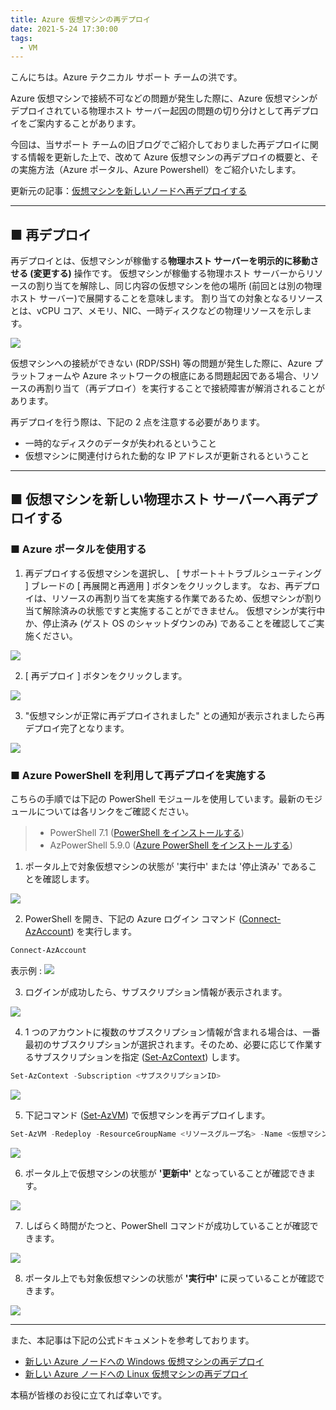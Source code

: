 ```yaml
---
title: Azure 仮想マシンの再デプロイ
date: 2021-5-24 17:30:00
tags:
  - VM
---
```


こんにちは。Azure テクニカル サポート チームの洪です。

Azure 仮想マシンで接続不可などの問題が発生した際に、Azure 仮想マシンがデプロイされている物理ホスト サーバー起因の問題の切り分けとして再デプロイをご案内することがあります。

今回は、当サポート チームの旧ブログでご紹介しておりました再デプロイに関する情報を更新した上で、改めて Azure 仮想マシンの再デプロイの概要と、その実施方法（Azure ポータル、Azure Powershell）をご紹介いたします。

更新元の記事：[仮想マシンを新しいノードへ再デプロイする](https://jpaztech1.z11.web.core.windows.net/%E4%BB%AE%E6%83%B3%E3%83%9E%E3%82%B7%E3%83%B3%E3%82%92%E6%96%B0%E3%81%97%E3%81%84%E3%83%8E%E3%83%BC%E3%83%89%E3%81%B8%E5%86%8D%E3%83%87%E3%83%97%E3%83%AD%E3%82%A4%E3%81%99%E3%82%8B.html)

<!--more-->

---

## ■ 再デプロイ
再デプロイとは、仮想マシンが稼働する**物理ホスト サーバーを明示的に移動させる (変更する)** 操作です。
仮想マシンが稼働する物理ホスト サーバーからリソースの割り当てを解除し、同じ内容の仮想マシンを他の場所 (前回とは別の物理ホスト サーバー)で展開することを意味します。
割り当ての対象となるリソースとは、vCPU コア、メモリ、NIC、一時ディスクなどの物理リソースを示します。

![](./vm-redeploy/Redeploy-Virtual-Machine-to-new-Azure-node.jpg)

仮想マシンへの接続ができない (RDP/SSH) 等の問題が発生した際に、Azure プラットフォームや Azure ネットワークの根底にある問題起因である場合、リソースの再割り当て（再デプロイ）を実行することで接続障害が解消されることがあります。

再デプロイを行う際は、下記の 2 点を注意する必要があります。

- 一時的なディスクのデータが失われるということ
- 仮想マシンに関連付けられた動的な IP アドレスが更新されるということ

---

## ■ 仮想マシンを新しい物理ホスト サーバーへ再デプロイする

### ■ Azure ポータルを使用する

1. 再デプロイする仮想マシンを選択し、 [ サポート＋トラブルシューティング ] ブレードの [ 再展開と再適用 ] ボタンをクリックします。
なお、再デプロイは、リソースの再割り当てを実施する作業であるため、仮想マシンが割り当て解除済みの状態ですと実施することができません。
仮想マシンが実行中か、停止済み (ゲスト OS のシャットダウンのみ) であることを確認してご実施ください。

![](./vm-redeploy/vm-redeploy-portal-1.png)

2. [ 再デプロイ ] ボタンをクリックします。

![](./vm-redeploy/vm-redeploy-portal-2.png)

3. "仮想マシンが正常に再デプロイされました" との通知が表示されましたら再デプロイ完了となります。

![](./vm-redeploy/vm-redeploy-portal-3.png)

### ■ Azure PowerShell を利用して再デプロイを実施する
こちらの手順では下記の PowerShell モジュールを使用しています。最新のモジュールについては各リンクをご確認ください。

>- PowerShell 7.1 
>([PowerShell をインストールする](https://docs.microsoft.com/ja-jp/powershell/scripting/install/installing-powershell))
>- AzPowerShell 5.9.0
>([Azure PowerShell をインストールする](https://docs.microsoft.com/ja-jp/powershell/azure/install-az-ps))


1. ポータル上で対象仮想マシンの状態が '実行中' または '停止済み' であることを確認します。

![](./vm-redeploy/vm-redeploy-powershell-1.png)

2. PowerShell を開き、下記の Azure ログイン コマンド ([Connect-AzAccount](https://docs.microsoft.com/en-us/powershell/module/az.accounts/Connect-AzAccount?view=azps-5.9.0)) を実行します。

```PowerShell
Connect-AzAccount
```

表示例 :
![](./vm-redeploy/vm-redeploy-powershell-2.png)

3. ログインが成功したら、サブスクリプション情報が表示されます。

![](./vm-redeploy/vm-redeploy-powershell-3.png)

4. 1 つのアカウントに複数のサブスクリプション情報が含まれる場合は、一番最初のサブスクリプションが選択されます。そのため、必要に応じて作業するサブスクリプションを指定 ([Set-AzContext](https://docs.microsoft.com/en-us/powershell/module/az.accounts/Set-AzContext?view=azps-5.9.0)) します。

```PowerShell
Set-AzContext -Subscription <サブスクリプションID>
```

![](./vm-redeploy/vm-redeploy-powershell-4.png)

5. 下記コマンド ([Set-AzVM](https://docs.microsoft.com/en-us/powershell/module/az.compute/set-azvm?view=azps-5.9.0#:~:text=The%20Set-AzVM%20cmdlet%20marks%20a%20virtual%20machine%20as,and%20use%20Sysprep%20to%20prepare%20the%20hard%20disk.)) で仮想マシンを再デプロイします。

```PowerShell
Set-AzVM -Redeploy -ResourceGroupName <リソースグループ名> -Name <仮想マシン名>
```

  ![](./vm-redeploy/vm-redeploy-powershell-5.png)


6. ポータル上で仮想マシンの状態が **'更新中'** となっていることが確認できます。

![](./vm-redeploy/vm-redeploy-powershell-6.png)

7. しばらく時間がたつと、PowerShell コマンドが成功していることが確認できます。

![](./vm-redeploy/vm-redeploy-powershell-7.png)

8. ポータル上でも対象仮想マシンの状態が **'実行中'** に戻っていることが確認できます。

![](./vm-redeploy/vm-redeploy-powershell-8.png)

---

また、本記事は下記の公式ドキュメントを参考しております。

- [新しい Azure ノードへの Windows 仮想マシンの再デプロイ](https://docs.microsoft.com/ja-jp/troubleshoot/azure/virtual-machines/redeploy-to-new-node-windows)
- [新しい Azure ノードへの Linux 仮想マシンの再デプロイ](https://docs.microsoft.com/ja-jp/troubleshoot/azure/virtual-machines/redeploy-to-new-node-linux)

本稿が皆様のお役に立てれば幸いです。
